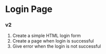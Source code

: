 # Login Page

### v2
1. Create a simple HTML login form
2. Create a page when login is successful
3. Give error when the login is not successful
